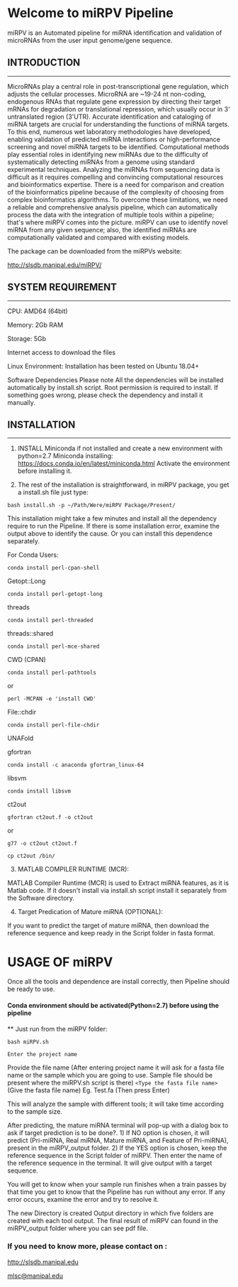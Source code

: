 # Welcome to miRPV Pipeline

miRPV is an Automated pipeline for miRNA identification and validation of microRNAs from the user input genome/gene sequence.

## INTRODUCTION

----------------------------------------------------------------------------------------------

MicroRNAs play a central role in post-transcriptional gene regulation, which adjusts the cellular processes. MicroRNA are ~19-24 nt non-coding, endogenous RNAs that regulate gene expression by directing their target mRNAs for degradation or translational repression, which usually occur in 3' untranslated region (3'UTR). Accurate identification and cataloging of miRNA targets are crucial for understanding the functions of miRNA targets. To this end, numerous wet laboratory methodologies have developed, enabling validation of predicted miRNA interactions or high-performance screening and novel miRNA targets to be identified. Computational methods play essential roles in identifying new miRNAs due to the difficulty of systematically detecting miRNAs from a genome using standard experimental techniques. Analyzing the miRNAs from sequencing data is difficult as it requires compelling and convincing computational resources and bioinformatics expertise. There is a need for comparison and creation of the bioinformatics pipeline because of the complexity of choosing from complex bioinformatics algorithms. To overcome these limitations, we need a reliable and comprehensive analysis pipeline, which can automatically process the data with the integration of multiple tools within a pipeline; that's where miRPV comes into the picture. miRPV can use to identify novel miRNA from any given sequence; also, the identified miRNAs are computationally validated and compared with existing models.

The package can be downloaded from the miRPVs website:

http://slsdb.manipal.edu/miRPV/

## SYSTEM REQUIREMENT

----------------------------------------------------------------------------------------------

CPU: AMD64 (64bit)

Memory: 2Gb RAM

Storage: 5Gb

Internet access to download the files

Linux Environment: Installation has been tested on Ubuntu 18.04+

Software Dependencies Please note All the dependencies will be installed automatically by install.sh script. Root permission is required to install. If something goes wrong, please check the dependency and install it manually.


## INSTALLATION

----------------------------------------------------------------------------------------------

1) INSTALL Miniconda if not installed and create a new environment with python=2.7
Miniconda installing: https://docs.conda.io/en/latest/miniconda.html
Activate the environment before installing it.

2) The rest of the installation is straightforward, in miRPV package, you get a install.sh file just type:
````
bash install.sh -p ~/Path/Were/miRPV Package/Present/
````

This installation might take a few minutes and install all the dependency require to run the Pipeline. If there is some installation error, examine the output above to identify the cause. Or you can install this dependence separately.

For Conda Users:
````
conda install perl-cpan-shell
````
Getopt::Long 
````
conda install perl-getopt-long
````
threads 
````
conda install perl-threaded
````
threads::shared 
````
conda install perl-mce-shared
````
CWD (CPAN) 
````
conda install perl-pathtools
````
or

````
perl -MCPAN -e 'install CWD'
````
File::chdir 
````
conda install perl-file-chdir
````
UNAFold

gfortran 
````
conda install -c anaconda gfortran_linux-64
````
libsvm 
````
conda install libsvm
````
ct2out 
````
gfortran ct2out.f -o ct2out 
````
or 
````
g77 -o ct2out ct2out.f
````
````
cp ct2out /bin/
````
3) MATLAB COMPILER RUNTIME (MCR):
 
MATLAB Compiler Runtime (MCR) is used to Extract miRNA features, as it is Matlab code. If it doesn't install via install.sh script install it separately from the Software directory.


4) Target Predication of Mature miRNA (OPTIONAL):

If you want to predict the target of mature miRNA, then download the reference sequence and keep ready in the Script folder in fasta format.

# USAGE OF miRPV

Once all the tools and dependence are install correctly, then Pipeline should be ready to use.

#### Conda environment should be activated(Python=2.7) before using the pipeline ######

** Just run from the miRPV folder:

````
bash miRPV.sh
````
`Enter the project name`
	
Provide the file name (After entering project name it will ask for a fasta file name or the sample which you are going to use. Sample file should be present where the miRPV.sh script is there)
	`<Type the fasta file name>` (Give the fasta file name)
	Eg. Test.fa (Then press Enter)

This will analyze the sample with different tools; it will take time according to the sample size.

After predicting, the mature miRNA terminal will pop-up with a dialog box to ask if target prediction is to be done?.
	1) If NO option is chosen, it will predict (Pri-miRNA, Real miRNA, Mature miRNA, and Feature of Pri-miRNA), present in the miRPV_output folder.
	2) If the YES option is chosen, keep the reference sequence in the Script folder of miRPV. Then enter the name of the reference sequence in the terminal. It will give output with a target sequence.

You will get to know when your sample run finishes when a train passes by that time you get to know that the Pipeline has run without any error. If any error occurs, examine the error and try to resolve it.

The new Directory is created Output directory in which five folders are created with each tool output. The final result of miRPV can found in the miRPV_output folder where you can see pdf file.

### If you need to know more, please contact on :

http://slsdb.manipal.edu

mlsc@manipal.edu
